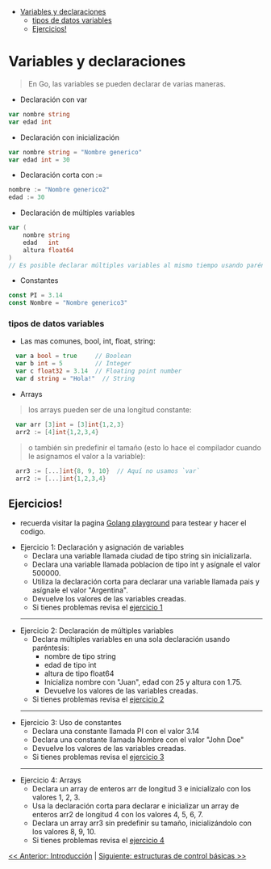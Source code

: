 - [Variables y declaraciones](#variables-y-declaraciones)
    - [tipos de datos variables](#tipos-de-datos-variables)
  - [Ejercicios!](#ejercicios)

# Variables y declaraciones
> En Go, las variables se pueden declarar de varias maneras. 
* Declaración con var 
```go 
var nombre string
var edad int
```
* Declaración con inicialización
```go 
var nombre string = "Nombre generico"
var edad int = 30
```
* Declaración corta con :=
```go 
nombre := "Nombre generico2"
edad := 30
```
* Declaración de múltiples variables
```go 
var (
    nombre string
    edad   int
    altura float64
)
// Es posible declarar múltiples variables al mismo tiempo usando paréntesis.
```
* Constantes
```go 
const PI = 3.14
const Nombre = "Nombre generico3"
```
### tipos de datos variables
* Las mas comunes, bool, int, float, string:
```go
  var a bool = true     // Boolean
  var b int = 5         // Integer
  var c float32 = 3.14  // Floating point number
  var d string = "Hola!"  // String
```
* Arrays
> los arrays pueden ser de una longitud constante:
```go
  var arr [3]int = [3]int{1,2,3}
  arr2 := [4]int{1,2,3,4}
```
> o también sin predefinir el tamaño (esto lo hace el compilador cuando le asignamos el valor a la variable):
```go
  arr3 := [...]int{8, 9, 10}  // Aquí no usamos `var`
  arr2 := [...]int{1,2,3,4}
```

## Ejercicios!
- recuerda visitar la pagina [Golang playground](https://go.dev/play/) para testear y hacer el codigo.
* Ejercicio 1: Declaración y asignación de variables
  - Declara una variable llamada ciudad de tipo string sin inicializarla.
  - Declara una variable llamada poblacion de tipo int y asígnale el valor 500000.
  - Utiliza la declaración corta para declarar una variable llamada pais y asígnale el valor "Argentina".
  - Devuelve los valores de las variables creadas.
  - Si tienes problemas revisa el [ejercicio 1](./ejercicios/01.go)
  <hr>
* Ejercicio 2: Declaración de múltiples variables
  - Declara múltiples variables en una sola declaración usando  paréntesis:
    - nombre de tipo string
    - edad de tipo int
    - altura de tipo float64
    - Inicializa nombre con "Juan", edad con 25 y altura con 1.75.
    - Devuelve los valores de las variables creadas.
  - Si tienes problemas revisa el [ejercicio 2](./ejercicios/02.go)
  <hr>
* Ejercicio 3: Uso de constantes
  - Declara una constante llamada PI con el valor 3.14
  - Declara una constante llamada Nombre con el valor "John Doe"
  - Devuelve los valores de las variables creadas.
  - Si tienes problemas revisa el [ejercicio 3](./ejercicios/03.go)
  <hr>
* Ejercicio 4: Arrays
  - Declara un array de enteros arr de longitud 3 e inicialízalo con los valores 1, 2, 3.
  - Usa la declaración corta para declarar e inicializar un array de enteros arr2 de longitud 4 con los valores 4, 5, 6, 7.
  - Declara un array arr3 sin predefinir su tamaño, inicializándolo con los valores 8, 9, 10.
  - Si tienes problemas revisa el [ejercicio 4](./ejercicios/04.go)

[<< Anterior: Introducción](../01_introduccion/README.md) |
[Siguiente: estructuras de control básicas >> ](../03_estructurasDeControlBasicas/README.md)